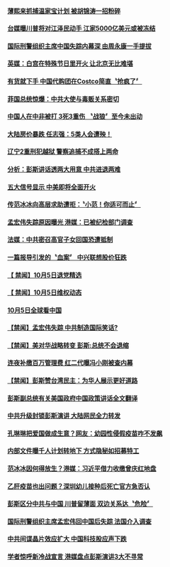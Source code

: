 #### [薄熙来抓捕温家宝计划 被胡锦涛一招粉碎](../pages/news204/a1394325.md?t=10062146) 


#### [台媒曝川普将对江泽民动手 江家5000亿美元或被冻结](../pages/news204/a1394309.md?t=10062146) 

#### [国际刑警组织主席中国失踪内幕深  由周永康一手提拔](../pages/news204/a1394319.md?t=10062146) 

#### [英媒：白宫在特殊节日里开火 让北京无比难堪](../pages/news204/a1394339.md?t=10062146) 

#### [有货就下手 中国代购团在Costco简直〝抢疯了〞](../pages/news204/a1394340.md?t=10062146) 

#### [菲国总统惊爆：中共大使与毒贩关系密切](../pages/news204/a1394334.md?t=10062146) 

#### [中国人在中非被打 3死3重伤 〝战狼〞至今未出动](../pages/news204/a1394330.md?t=10062146) 

#### [大陆房价暴跌 任志强：5类人会遭殃！](../pages/news204/a1394336.md?t=10062146) 

#### [辽宁2重刑犯越狱 警察追捕不成搭上两命](../pages/news204/a1394324.md?t=10062146) 

#### [分析：彭斯讲话透两大用意 中共进退两难](../pages/news204/a1394315.md?t=10062146) 

#### [五大信号显示 中美即将全面开火](../pages/news204/a1394158.md?t=10062146) 

#### [传范冰冰向高层求助遭拒：〝小范！你适可而止〞](../pages/news204/a1394179.md?t=10062146) 

#### [孟宏伟失踪原因曝光 港媒：已被纪检部门调查](../pages/news204/a1394227.md?t=10062146) 

#### [法媒：中共密召高官子女回国恐遭抵制](../pages/news204/a1394297.md?t=10062146) 

#### [一篇报导引发的〝血案〞 中兴联想股价狂跌](../pages/news204/a1394287.md?t=10062146) 



#### [【 禁闻】10月5日退党精选](../pages/news204/a1394273.md?t=10062146) 

#### [【 禁闻】10月5日维权动态](../pages/news204/a1394272.md?t=10062146) 

#### [10月5日全球看中国](../pages/news204/a1394243.md?t=10062146) 

#### [【禁闻】孟宏伟失踪 中共制造国际笑话?](../pages/news204/a1394258.md?t=10062146) 

#### [【禁闻】美对华战略转变 彭斯:总统不会退缩](../pages/news204/a1394257.md?t=10062146) 

#### [连夜补缴百万管理费 红二代曝冯小刚被查内幕](../pages/news204/a1394225.md?t=10062146) 

#### [【禁闻】彭斯赞台湾民主：为华人展示更好道路](../pages/news204/a1394254.md?t=10062146) 

#### [彭斯副总统有关美国政府中国政策讲话全文翻译](../pages/news204/a1394144.md?t=10062146) 

#### [中共升级封锁彭斯演讲 大陆网民全力转发](../pages/news204/a1394239.md?t=10062146) 

#### [孔琳琳把爱国做成生意？网友：幼园性侵假疫苗咋不发飙](../pages/news204/a1394237.md?t=10062146) 

#### [内部文件曝千人计划转地下 方式隐秘如招募特工](../pages/news204/a1394232.md?t=10062146) 

#### [范冰冰因何得放生？港媒：习近平借力收缴曾庆红地盘](../pages/news204/a1394223.md?t=10062146) 

#### [乙肝疫苗也出问题？深圳幼儿接种后死亡官方急否认](../pages/news204/a1394098.md?t=10062146) 

#### [彭斯区分中共与中国 川普留薄面 双边关系达〝危险〞](../pages/news204/a1394220.md?t=10062146) 

#### [国际刑警组织主席孟宏伟回中国后失踪  法国介入调查](../pages/news204/a1394214.md?t=10062146) 

#### [中共间谍晶片效应扩大 中国科技股应声下跌](../pages/news204/a1394210.md?t=10062146) 

#### [学者惊呼新冷战宣言 港媒盘点彭斯演讲3大不寻常](../pages/news204/a1394200.md?t=10062146) 

